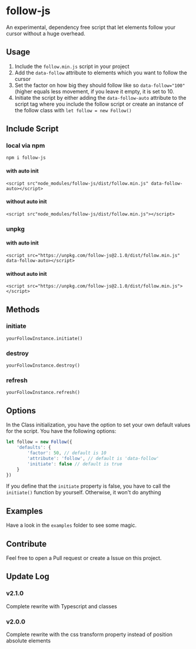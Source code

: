 # follow-js
An experimental, dependency free script that let elements follow your cursor without a huge overhead.

## Usage
1. Include the `follow.min.js` script in your project 
2. Add the `data-follow` attribute to elements which you want to follow the cursor
3. Set the factor on how big they should follow like so `data-follow="100"` (higher equals less movement, if you 
leave it empty, it is set to 10.
4. Initiate the script by either adding the `data-follow-auto` attribute to the script tag where you include the follow 
script or create an instance of the follow class with `let follow = new Follow()`

## Include Script
### local via npm
`npm i follow-js`

#### with auto init
`<script src"node_modules/follow-js/dist/follow.min.js" data-follow-auto></script>`
#### without auto init
`<script src"node_modules/follow-js/dist/follow.min.js"></script>`

### unpkg
#### with auto init
`<script src="https://unpkg.com/follow-js@2.1.0/dist/follow.min.js" data-follow-auto></script>`
#### without auto init
`<script src="https://unpkg.com/follow-js@2.1.0/dist/follow.min.js"></script>`

## Methods
### initiate
`yourFollowInstance.initiate()`

### destroy
`yourFollowInstance.destroy()`

### refresh
`yourFollowInstance.refresh()`

## Options
In the Class initialization, you have the option to set your own default values for the script. You have the following
options:
```js
let follow = new Follow({
    'defaults': {
        'factor': 50, // default is 10
        'attribute': 'follow', // default is 'data-follow'
        'initiate': false // default is true
    }
})
```
If you define that the `initiate` property is false, you have to call the `initiate()` function by yourself. Otherwise, 
it won't do anything 

## Examples
Have a look in the `examples` folder to see some magic. 

## Contribute
Feel free to open a Pull request or create a Issue on this project.

## Update Log
### v2.1.0
Complete rewrite with Typescript and classes

### v2.0.0
Complete rewrite with the css transform property instead of position absolute elements